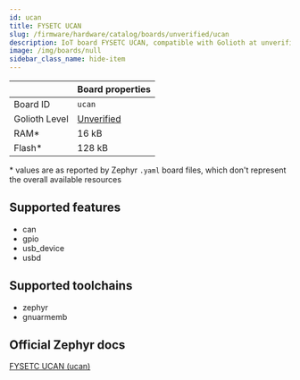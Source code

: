 ```yaml
---
id: ucan
title: FYSETC UCAN
slug: /firmware/hardware/catalog/boards/unverified/ucan
description: IoT board FYSETC UCAN, compatible with Golioth at unverified level.
image: /img/boards/null
sidebar_class_name: hide-item
---
```


[//]: # (This is an auto-generated file, do not edit! Changes to it will be lost upon re-generation)



|                | Board properties     |
| -------------  | -------------------- |
| Board ID       | `ucan` |
| Golioth Level  | [Unverified](/firmware/hardware#unverified-boards) |
| RAM*           | 16 kB |
| Flash*         | 128 kB |

\* values are as reported by Zephyr `.yaml` board files, which don't represent the overall available resources



## Supported features

* can
* gpio
* usb_device
* usbd

## Supported toolchains

* zephyr
* gnuarmemb

## Official Zephyr docs

[FYSETC UCAN (ucan)](https://docs.zephyrproject.org/latest/boards/fysetc/ucan/doc/index.html)
